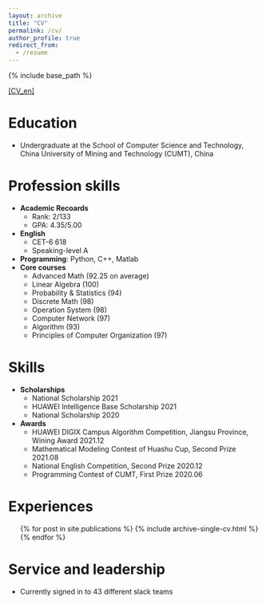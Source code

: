 ```yaml
---
layout: archive
title: "CV"
permalink: /cv/
author_profile: true
redirect_from:
  - /resume
---
```


{% include base_path %}

[[CV_en]]("../files/CV_FeiranLi_Eng_2022.pdf")

Education
======
* Undergraduate at the School of Computer Science and Technology, China University of Mining and Technology (CUMT), China

Profession skills
======
* **Academic Recoards**
  * Rank: 2/133
  * GPA: 4.35/5.00
* **English**
  * CET-6  618
  * Speaking-level  A
* **Programming**: Python, C++, Matlab
* **Core courses**
  * Advanced Math (92.25 on average)
  * Linear Algebra (100)
  * Probability & Statistics (94)
  * Discrete Math (98)
  * Operation System (98)
  * Computer Network (97)
  * Algorithm (93)
  * Principles of Computer Organization (97)

Skills
======
* **Scholarships**
  - National Scholarship																											2021
  - HUAWEI Intelligence Base Scholarship 													                        2021
  - National Scholarship                                                                                                            2020
* **Awards**
  * HUAWEI DIGIX Campus Algorithm Competition, Jiangsu Province, Wining Award	2021.12    	
  * Mathematical Modeling Contest of Huashu Cup, Second Prize                                    2021.08
  * National English Competition, Second Prize                                                                     2020.12
  * Programming Contest of CUMT, First Prize                                                                       2020.06

Experiences
======
  <ul>{% for post in site.publications %}
    {% include archive-single-cv.html %}
  {% endfor %}</ul>

Service and leadership
======
* Currently signed in to 43 different slack teams
